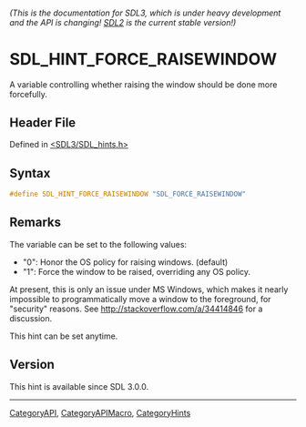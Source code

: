 ###### (This is the documentation for SDL3, which is under heavy development and the API is changing! [SDL2](https://wiki.libsdl.org/SDL2/) is the current stable version!)
# SDL_HINT_FORCE_RAISEWINDOW

A variable controlling whether raising the window should be done more forcefully.

## Header File

Defined in [<SDL3/SDL_hints.h>](https://github.com/libsdl-org/SDL/blob/main/include/SDL3/SDL_hints.h)

## Syntax

```c
#define SDL_HINT_FORCE_RAISEWINDOW "SDL_FORCE_RAISEWINDOW"
```

## Remarks

The variable can be set to the following values:

- "0": Honor the OS policy for raising windows. (default)
- "1": Force the window to be raised, overriding any OS policy.

At present, this is only an issue under MS Windows, which makes it nearly
impossible to programmatically move a window to the foreground, for
"security" reasons. See http://stackoverflow.com/a/34414846 for a
discussion.

This hint can be set anytime.

## Version

This hint is available since SDL 3.0.0.

----
[CategoryAPI](CategoryAPI), [CategoryAPIMacro](CategoryAPIMacro), [CategoryHints](CategoryHints)

